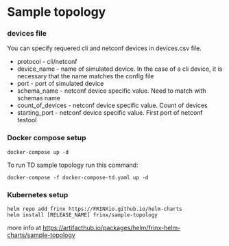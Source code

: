 # Sample topology 

### devices file

You can specify requered cli and netconf devices in devices.csv file. 

- protocol - cli/netconf
- device_name - name of simulated device. In the case of a cli device, it is necessary that the name matches the config file
- port - port of simulated device
- schema_name - netconf device specific value. Need to match with schemas name
- count_of_devices - netconf device specific value. Count of devices
- starting_port - netconf device specific value. First port of netconf testool

### Docker compose setup

```
docker-compose up -d
```
To run TD sample topology run this command:
```
docker-compose -f docker-compose-td.yaml up -d
```

### Kubernetes setup

```
helm repo add frinx https://FRINXio.github.io/helm-charts
helm install [RELEASE_NAME] frinx/sample-topology
```
more info at https://artifacthub.io/packages/helm/frinx-helm-charts/sample-topology
